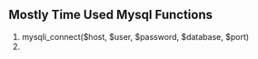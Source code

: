 ## Mostly Time Used Mysql Functions

1. mysqli_connect($host, $user, $password, $database, $port)
2. 